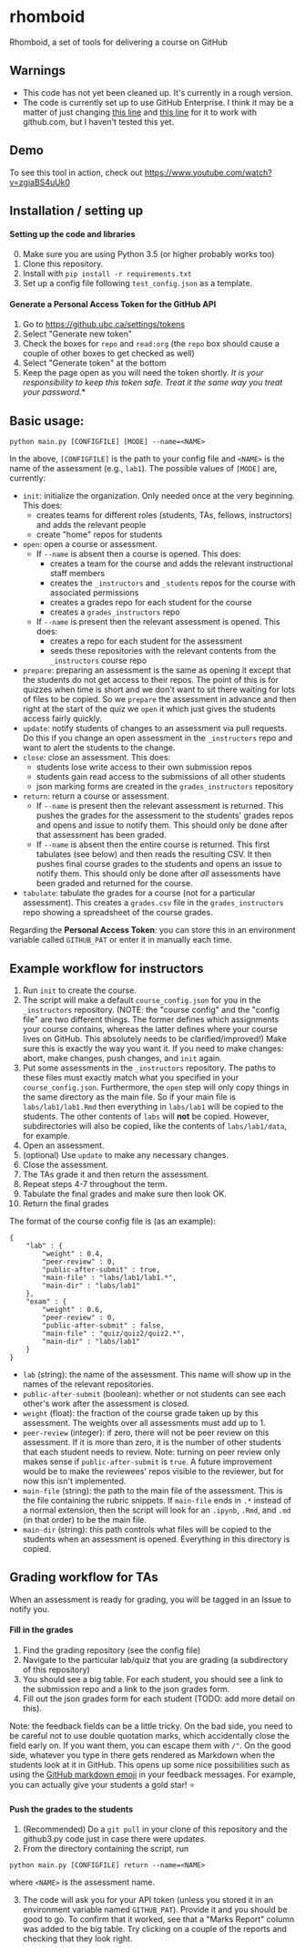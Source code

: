 # rhomboid
Rhomboid, a set of tools for delivering a course on GitHub

## Warnings

- This code has not yet been cleaned up. It's currently in a rough version.
- The code is currently set up to use GitHub Enterprise. I think it may be a matter of just changing [this line](https://github.com/mgelbart/rhomboid/blob/master/src/main.py#L8) and [this line](https://github.com/mgelbart/rhomboid/blob/master/src/main.py#L49) for it to work with github.com, but I haven't tested this yet.

## Demo

To see this tool in action, check out https://www.youtube.com/watch?v=zgiaBS4uUk0

## Installation / setting up

#### Setting up the code and libraries
0. Make sure you are using Python 3.5 (or higher probably works too)
1. Clone this repository.
3. Install with `pip install -r requirements.txt`
4. Set up a config file following `test_config.json` as a template.

#### Generate a Personal Access Token for the GitHub API

1. Go to https://github.ubc.ca/settings/tokens
2. Select "Generate new token"
3. Check the boxes for `repo` and `read:org` (the `repo` box should cause a couple of other boxes to get checked as well)
3. Select "Generate token" at the bottom
4. Keep the page open as you will need the token shortly. *It is your responsibility to keep this token safe. Treat it the same way you treat your password.**




## Basic usage:

```
python main.py [CONFIGFILE] [MODE] --name=<NAME>
```

In the above, `[CONFIGFILE]` is the path to your config file and `<NAME>` is the name of the assessment (e.g., `lab1`). The possible values of `[MODE]` are, currently:

* `init`: initialize the organization. Only needed once at the very beginning. This does:
  *  creates teams for different roles (students, TAs, fellows, instructors) and adds the relevant people
  *  create "home" repos for students
* `open`: open a course or assessment. 
  * If `--name` is absent then a course is opened. This does:
    * creates a team for the course and adds the relevant instructional staff members
    * creates the `_instructors` and `_students` repos for the course with associated permissions
    * creates a grades repo for each student for the course
    * creates a `grades_instructors` repo
  * If `--name` is present then the relevant assessment is opened. This does:
    * creates a repo for each student for the assessment
    * seeds these repositories with the relevant contents from the `_instructors` course repo
* `prepare`: preparing an assessment is the same as opening it except that the students do not get access to their repos. The point of this is for quizzes when time is short and we don't want to sit there waiting for lots of files to be copied. So we `prepare` the assessment in advance and then right at the start of the quiz we `open` it which just gives the students access fairly quickly. 
* `update`: notify students of changes to an assessment via pull requests. Do this if you change an open assessment in the `_instructors` repo and want to alert the students to the change. 
* `close`: close an assessment. This does:
  * students lose write access to their own submission repos
  * students gain read access to the submissions of all other students
  * json marking forms are created in the `grades_instructors` repository
* `return`: return a course or assessment. 
  * If `--name` is present then the relevant assessment is returned. This pushes the grades for the assessment to the students' grades repos and opens and issue to notify them. This should only be done after that assessment has been graded.
  * If `--name` is absent then the entire course is returned. This first tabulates (see below) and then reads the resulting CSV. It then pushes final course grades to the students and opens an issue to notify them. This should only be done after _all_ assessments have been graded and returned for the course.
* `tabulate`: tabulate the grades for a course (not for a particular assessment). This creates a `grades.csv` file in the `grades_instructors` repo showing a spreadsheet of the course grades.

Regarding the **Personal Access Token**: you can store this in an environment variable called `GITHUB_PAT` or enter it in manually each time.

## Example workflow for instructors

1. Run `init` to create the course.
2. The script will make a default `course_config.json` for you in the `_instructors` repository. (NOTE: the "course config" and the "config file" are two different things. The former defines which assignments your course contains, whereas the latter defines where your course lives on GitHub. This absolutely needs to be clarified/improved!) Make sure this is exactly the way you want it. If you need to make changes: abort, make changes, push changes, and `init` again. 
3. Put some assessments in the `_instructors` repository. The paths to these files must exactly match what you specified in your `course_config.json`. Furthermore, the `open` step will only copy things in the same directory as the main file. So if your main file is `labs/lab1/lab1.Rmd` then everything in `labs/lab1` will be copied to the students. The other contents of `labs` will **not** be copied. However, subdirectories will also be copied, like the contents of `labs/lab1/data`, for example.
4. Open an assessment.
5. (optional) Use `update` to make any necessary changes.
6. Close the assessment.
7. The TAs grade it and then return the assessment.
7. Repeat steps 4-7 throughout the term.
8. Tabulate the final grades and make sure then look OK.
9. Return the final grades

The format of the course config file is (as an example):

```
{
    "lab" : {
        "weight" : 0.4,
        "peer-review" : 0,
        "public-after-submit" : true,
        "main-file" : "labs/lab1/lab1.*",
        "main-dir" : "labs/lab1"
    },
    "exam" : {
        "weight" : 0.6,
        "peer-review" : 0,
        "public-after-submit" : false,
        "main-file" : "quiz/quiz2/quiz2.*",
        "main-dir" : "labs/lab1"
    }
}
```

* `lab` (string): the name of the assessment. This name will show up in the names of the relevant repositories.
* `public-after-submit` (boolean): whether or not students can see each other's work after the assessment is closed. 
* `weight` (float): the fraction of the course grade taken up by this assessment. The weights over all assessments must add up to 1.
* `peer-review` (integer): if zero, there will not be peer review on this assessment. If it is more than zero, it is the number of other students that each student needs to review. Note: turning on peer review only makes sense if `public-after-submit` is `true`. A future improvement would be to make the reviewees' repos visible to the reviewer, but for now this isn't implemented. 
* `main-file` (string): the path to the main file of the assessment. This is the file containing the rubric snippets. If `main-file` ends in `.*` instead of a normal extension, then the script will look for an `.ipynb`, `.Rmd`, and `.md` (in that order) to be the main file. 
* `main-dir` (string): this path controls what files will be copied to the students when an assessment is opened. Everything in this directory is copied. 

## Grading workflow for TAs

When an assessment is ready for grading, you will be tagged in an Issue to notify you.

#### Fill in the grades

1. Find the grading repository (see the config file)
2. Navigate to the particular lab/quiz that you are grading (a subdirectory of this repository)
3. You should see a big table. For each student, you should see a link to the submission repo and a link to the json grades form.
4. Fill out the json grades form for each student (TODO: add more detail on this).

Note: the feedback fields can be a little tricky. On the bad side, you need to be careful not to use double quotation marks, which accidentally close the field early on. If you want them, you can escape them with `/"`. On the good side, whatever you type in there gets rendered as Markdown when the students look at it in GitHub. This opens up some nice possibilities such as using the [GitHub markdown emoji](https://gist.github.com/rxaviers/7360908) in your feedback messages. For example, you can actually give your students a gold star! :star:

#### Push the grades to the students
1. (Recommended) Do a `git pull` in your clone of this repository and the github3.py code just in case there were updates.
2. From the directory containing the script, run 

 ```
 python main.py [CONFIGFILE] return --name=<NAME>
 ``` 
where `<NAME>` is the assessment name. 

3. The code will ask you for your API token (unless you stored it in an environment variable named `GITHUB_PAT`). Provide it and you should be good to go. To confirm that it worked, see that a "Marks Report" column was added to the big table. Try clicking on a couple of the reports and checking that they look right.

